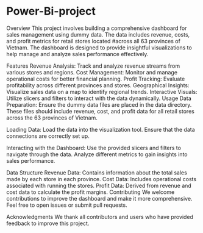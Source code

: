 # Power-Bi-project

Overview
This project involves building a comprehensive dashboard for sales management using dummy data. The data includes revenue, costs, and profit metrics for retail stores located #across all 63 provinces of Vietnam. The dashboard is designed to provide insightful visualizations to help manage and analyze sales performance effectively.

Features
Revenue Analysis: Track and analyze revenue streams from various stores and regions.
Cost Management: Monitor and manage operational costs for better financial planning.
Profit Tracking: Evaluate profitability across different provinces and stores.
Geographical Insights: Visualize sales data on a map to identify regional trends.
Interactive Visuals: Utilize slicers and filters to interact with the data dynamically.
Usage
Data Preparation: Ensure the dummy data files are placed in the data directory. These files should include revenue, cost, and profit data for all retail stores across the 63 provinces of Vietnam.

Loading Data: Load the data into the visualization tool. Ensure that the data connections are correctly set up.

Interacting with the Dashboard: Use the provided slicers and filters to navigate through the data. Analyze different metrics to gain insights into sales performance.

Data Structure
Revenue Data: Contains information about the total sales made by each store in each province.
Cost Data: Includes operational costs associated with running the stores.
Profit Data: Derived from revenue and cost data to calculate the profit margins.
Contributing
We welcome contributions to improve the dashboard and make it more comprehensive. Feel free to open issues or submit pull requests.


Acknowledgments
We thank all contributors and users who have provided feedback to improve this project.

